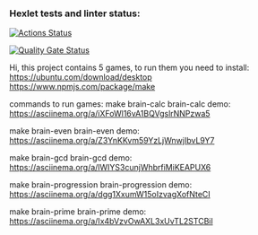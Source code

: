 ### Hexlet tests and linter status:

[![Actions Status](https://github.com/4cyne/frontend-project-44/actions/workflows/hexlet-check.yml/badge.svg)](https://github.com/4cyne/frontend-project-44/actions)

[![Quality Gate Status](https://sonarcloud.io/api/project_badges/measure?project=4cyne_frontend-project-44&metric=alert_status)](https://sonarcloud.io/summary/new_code?id=4cyne_frontend-project-44)

Hi, this project contains 5 games, to run them you need to install:
https://ubuntu.com/download/desktop
https://www.npmjs.com/package/make

commands to run games:
make brain-calc
brain-calc demo: https://asciinema.org/a/iXFoWl16vA1BQVgslrNNPzwa5

make brain-even
brain-even demo: https://asciinema.org/a/Z3YnKKvm59YzLjWnwjIbvL9Y7

make brain-gcd
brain-gcd demo: https://asciinema.org/a/lWIYS3cunjWhbrfiMiKEAPUX6

make brain-progression
brain-progression demo: https://asciinema.org/a/dgg1XxumW15oIzvagXofNteCI

make brain-prime
brain-prime demo: https://asciinema.org/a/Ix4bVzvOwAXL3xUvTL2STCBil
